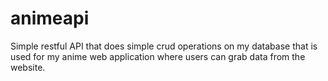 # animeapi
Simple restful API that does simple crud operations on my database that is used for my anime web application where users can grab data from the website.
